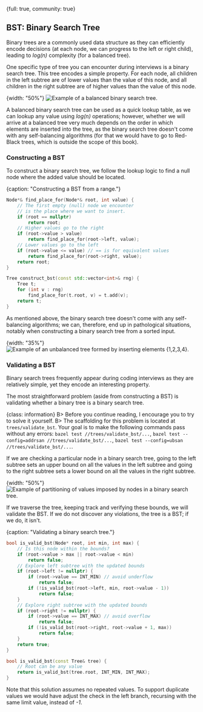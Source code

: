 {full: true, community: true}
## BST: Binary Search Tree

Binary trees are a commonly used data structure as they can efficiently encode decisions (at each node, we can progress to the left or right child), leading to *log(n)* complexity (for a balanced tree).

One specific type of tree you can encounter during interviews is a binary search tree. This tree encodes a simple property. For each node, all children in the left subtree are of lower values than the value of this node, and all children in the right subtree are of higher values than the value of this node.

{width: "50%"}
![Example of a balanced binary search tree.](trees/bst_example.png)

A balanced binary search tree can be used as a quick lookup table, as we can lookup any value using *log(n)* operations; however, whether we will arrive at a balanced tree very much depends on the order in which elements are inserted into the tree, as the binary search tree doesn't come with any self-balancing algorithms (for that we would have to go to Red-Black trees, which is outside the scope of this book).

### Constructing a BST

To construct a binary search tree, we follow the lookup logic to find a null node where the added value should be located.

{caption: "Constructing a BST from a range."}
```cpp
Node*& find_place_for(Node*& root, int value) {
    // The first empty (null) node we encounter
    // is the place where we want to insert.
    if (root == nullptr)
        return root;
    // Higher values go to the right
    if (root->value > value)
        return find_place_for(root->left, value);
    // Lower values go to the left
    if (root->value <= value) // == is for equivalent values
        return find_place_for(root->right, value);
    return root;
}

Tree construct_bst(const std::vector<int>& rng) {
    Tree t;
    for (int v : rng)
        find_place_for(t.root, v) = t.add(v);
    return t;
}
```

<!-- https://compiler-explorer.com/z/3nTYdEob5 -->

As mentioned above, the binary search tree doesn't come with any self-balancing algorithms; we can, therefore, end up in pathological situations, notably when constructing a binary search tree from a sorted input.

{width: "35%"}
![Example of an unbalanced tree formed by inserting elements {1,2,3,4}.](trees/bst_unballanced.png)

### Validating a BST

Binary search trees frequently appear during coding interviews as they are relatively simple, yet they encode an interesting property.

The most straightforward problem (aside from constructing a BST) is validating whether a binary tree is a binary search tree.

{class: information}
B> Before you continue reading, I encourage you to try to solve it yourself.
B> The scaffolding for this problem is located at `trees/validate_bst`. Your goal is to make the following commands pass without any errors: `bazel test //trees/validate_bst/...`, `bazel test --config=addrsan //trees/validate_bst/...`, `bazel test --config=ubsan //trees/validate_bst/...`.

If we are checking a particular node in a binary search tree, going to the left subtree sets an upper bound on all the values in the left subtree and going to the right subtree sets a lower bound on all the values in the right subtree.

{width: "50%"}
![Example of partitioning of values imposed by nodes in a binary search tree.](trees/bst_partitions.png)

If we traverse the tree, keeping track and verifying these bounds, we will validate the BST. If we do not discover any violations, the tree is a BST; if we do, it isn't.

{caption: "Validating a binary search tree."}
```cpp
bool is_valid_bst(Node* root, int min, int max) {
    // Is this node within the bounds?
    if (root->value > max || root->value < min)
        return false;
    // Explore left subtree with the updated bounds
    if (root->left != nullptr) {
        if (root->value == INT_MIN) // avoid underflow
            return false;
        if (!is_valid_bst(root->left, min, root->value - 1))
            return false;
    }
    // Explore right subtree with the updated bounds
    if (root->right != nullptr) {
        if (root->value == INT_MAX) // avoid overflow
            return false;
        if (!is_valid_bst(root->right, root->value + 1, max))
            return false;
    }
    return true;
}

bool is_valid_bst(const Tree& tree) {
    // Root can be any value
    return is_valid_bst(tree.root, INT_MIN, INT_MAX);
}
```

Note that this solution assumes no repeated values. To support duplicate values we would have adjust the check in the left branch, recursing with the same limit value, instead of *-1*.
